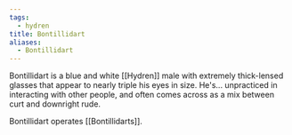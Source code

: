```yaml
---
tags:
  - hydren
title: Bontillidart
aliases:
  - Bontillidart
---
```


Bontillidart is a blue and white [[Hydren]] male with extremely thick-lensed glasses that appear to nearly triple his eyes in size. He's... unpracticed in interacting with other people, and often comes across as a mix between curt and downright rude.

Bontillidart operates [[Bontillidarts]].